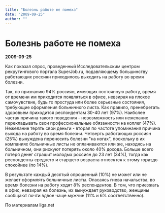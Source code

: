 ```yaml
---
title: "Болезнь работе не помеха"
date: "2009-09-25"
author: ""
---
```


# Болезнь работе не помеха

**2009-09-25** 

Как показал опрос, проведенный Исследовательским центром рекрутингового портала SuperJob.ru, подавляющему большинству работающих россиян приходилось выходить на работу во время болезни.

Так, по признанию 94% россиян, имеющих постоянную работу, время от времени им приходится появляться в офисе, невзирая на плохое самочувствие, будь то простуда или более серьезные состояния, требующие оформления больничного листа. Как правило, пренебрегать здоровьем приходится респондентам 30-40 лет (97%). Наиболее частая причина такого поведения - невозможность или нежелание перекладывать свои профессиональные обязанности на коллег (47%). Нежелание терять свои деньги - вторая по частоте упоминания причина выхода на работу во время болезни. Четверть работающих россиян (25%) вынуждена переносить болезни "на ногах", поскольку в их компаниях больничные листы не оплачиваются или же, находясь на больничном, они рискуют потерять около 40% дохода. Больше всего потеря денег страшит молодых россиян до 23 лет (34%), тогда как респонденты среднего и старшего возраста относятся к этому гораздо спокойнее (по 14%).

В результате каждый десятый опрошенный (10%) не может или не желает оформлять больничные листы. Опасаясь гнева начальства, во время болезни на работу ходят 8% респондентов. В том, что приезжать в офис, невзирая на болезнь, их вынуждает руководство, женщины сообщают почти вдвое чаще мужчин (11% и 6% соответственно).

По материалам liga.net